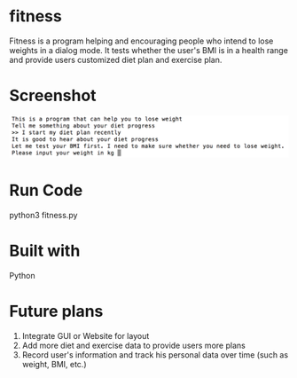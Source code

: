 # fitness
Fitness is a program helping and encouraging people who intend to lose weights in a dialog mode. It tests whether the user's BMI is in a health range and provide users customized diet plan and exercise plan. 

# Screenshot 

![screenshot](https://github.com/XTLiuuu/fitness/blob/master/screenshot.png)

# Run Code 
python3 fitness.py

# Built with 
Python 

# Future plans 
1. Integrate GUI or Website for layout 
2. Add more diet and exercise data to provide users more plans 
3. Record user's information and track his personal data over time (such as weight, BMI, etc.) 
